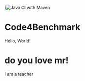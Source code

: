 i![Java CI with Maven](https://github.com/dreaminplus/Code4Benchmark/workflows/Java%20CI%20with%20Maven/badge.svg)
# Code4Benchmark


Hello, World!







# do you love mr!

I am a teacher
